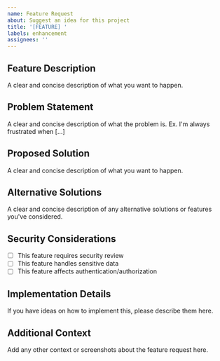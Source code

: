 ```yaml
---
name: Feature Request
about: Suggest an idea for this project
title: '[FEATURE] '
labels: enhancement
assignees: ''
---
```


## Feature Description
A clear and concise description of what you want to happen.

## Problem Statement
A clear and concise description of what the problem is. Ex. I'm always frustrated when [...]

## Proposed Solution
A clear and concise description of what you want to happen.

## Alternative Solutions
A clear and concise description of any alternative solutions or features you've considered.

## Security Considerations
- [ ] This feature requires security review
- [ ] This feature handles sensitive data
- [ ] This feature affects authentication/authorization

## Implementation Details
If you have ideas on how to implement this, please describe them here.

## Additional Context
Add any other context or screenshots about the feature request here.